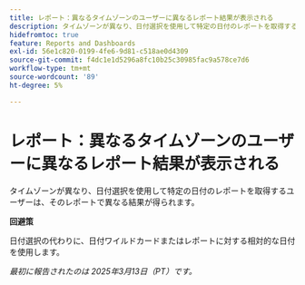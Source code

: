 ```yaml
---
title: レポート：異なるタイムゾーンのユーザーに異なるレポート結果が表示される
description: タイムゾーンが異なり、日付選択を使用して特定の日付のレポートを取得するユーザーは、そのレポートで異なる結果が得られます。
hidefromtoc: true
feature: Reports and Dashboards
exl-id: 56e1c820-0199-4fe6-9d81-c518ae0d4309
source-git-commit: f4dc1e1d5296a8fc10b25c30985fac9a578ce7d6
workflow-type: tm+mt
source-wordcount: '89'
ht-degree: 5%

---
```


# レポート：異なるタイムゾーンのユーザーに異なるレポート結果が表示される

タイムゾーンが異なり、日付選択を使用して特定の日付のレポートを取得するユーザーは、そのレポートで異なる結果が得られます。

**回避策**

日付選択の代わりに、日付ワイルドカードまたはレポートに対する相対的な日付を使用します。

_最初に報告されたのは 2025年3月13日（PT）です。_

